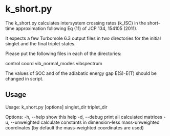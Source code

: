k_short.py
==========

The k_short.py calculates intersystem crossing rates (k_ISC) in the short-time
approximation following Eq (11) of JCP 134, 154105 (2011).

It expects a few Turbomole 6.3 output files in two directories for the initial
singlet and the final triplet states.

Please put the following files in each of the directories:

control
coord
vib_normal_modes
vibspectrum

The values of SOC and of the adiabatic energy gap E(S)-E(T) should be changed
in script.

## Usage ##

Usage: k_short.py [options] singlet_dir triplet_dir

Options:
  -h, --help       show this help
  -d, --debug      print all calculated matrices
  -u, --unweighted calculate constants in dimension-less mass-unweighted
                   coordinates (by default the mass-weighted coordinates are used)
